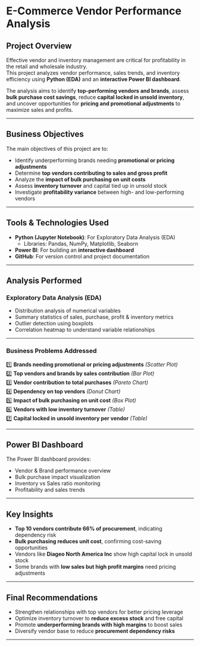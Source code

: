 #  E-Commerce Vendor Performance Analysis  

##  Project Overview  
Effective vendor and inventory management are critical for profitability in the retail and wholesale industry.  
This project analyzes vendor performance, sales trends, and inventory efficiency using **Python (EDA)** and an **interactive Power BI dashboard**.  

The analysis aims to identify **top-performing vendors and brands**, assess **bulk purchase cost savings**, reduce **capital locked in unsold inventory**, and uncover opportunities for **pricing and promotional adjustments** to maximize sales and profits.  

---

##  Business Objectives  
The main objectives of this project are to:  
- Identify underperforming brands needing **promotional or pricing adjustments**  
- Determine **top vendors contributing to sales and gross profit**  
- Analyze the **impact of bulk purchasing on unit costs**  
- Assess **inventory turnover** and capital tied up in unsold stock  
- Investigate **profitability variance** between high- and low-performing vendors  

---

##  Tools & Technologies Used  
- **Python (Jupyter Notebook)**: For Exploratory Data Analysis (EDA)  
  - Libraries: Pandas, NumPy, Matplotlib, Seaborn  
- **Power BI**: For building an **interactive dashboard**  
- **GitHub**: For version control and project documentation  

---

##  Analysis Performed  

### **Exploratory Data Analysis (EDA)**  
- Distribution analysis of numerical variables  
- Summary statistics of sales, purchase, profit & inventory metrics  
- Outlier detection using boxplots  
- Correlation heatmap to understand variable relationships  

---

### **Business Problems Addressed**  
1️⃣ **Brands needing promotional or pricing adjustments** *(Scatter Plot)*  
2️⃣ **Top vendors and brands by sales contribution** *(Bar Plot)*  
3️⃣ **Vendor contribution to total purchases** *(Pareto Chart)*  
4️⃣ **Dependency on top vendors** *(Donut Chart)*  
5️⃣ **Impact of bulk purchasing on unit cost** *(Box Plot)*  
6️⃣ **Vendors with low inventory turnover** *(Table)*  
7️⃣ **Capital locked in unsold inventory per vendor** *(Table)*  

---

##  Power BI Dashboard  
The Power BI dashboard provides:  
- Vendor & Brand performance overview  
- Bulk purchase impact visualization  
- Inventory vs Sales ratio monitoring  
- Profitability and sales trends  

---

##  Key Insights  
- **Top 10 vendors contribute 66% of procurement**, indicating dependency risk  
- **Bulk purchasing reduces unit cost**, confirming cost-saving opportunities  
- Vendors like **Diageo North America Inc** show high capital lock in unsold stock  
- Some brands with **low sales but high profit margins** need pricing adjustments  

---

##  Final Recommendations  
- Strengthen relationships with top vendors for better pricing leverage  
- Optimize inventory turnover to **reduce excess stock** and free capital  
- Promote **underperforming brands with high margins** to boost sales  
- Diversify vendor base to reduce **procurement dependency risks**  

---
